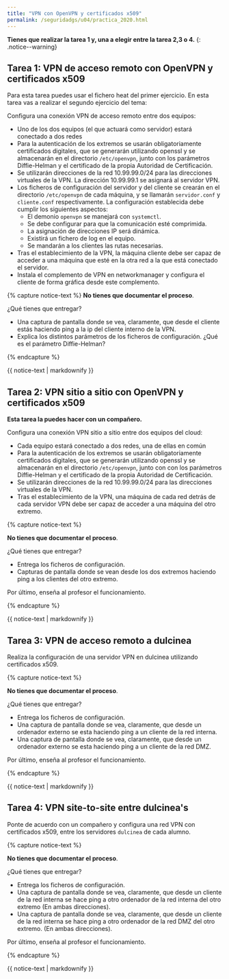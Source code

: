 ```yaml
---
title: "VPN con OpenVPN y certificados x509"
permalink: /seguridadgs/u04/practica_2020.html
---
```



**Tienes que realizar la tarea 1 y, una a elegir entre la tarea 2,3 o 4.**
{: .notice--warning} 


## Tarea 1: VPN de acceso remoto con OpenVPN y certificados x509 

Para esta tarea puedes usar el fichero heat del primer ejercicio. En esta tarea vas a realizar el segundo ejercicio del tema:

Configura una conexión VPN de acceso remoto entre dos equipos: 

* Uno de los dos equipos (el que actuará como servidor) estará conectado a dos redes 
* Para la autenticación de los extremos se usarán obligatoriamente certificados digitales, que se generarán utilizando openssl y se almacenarán en el directorio `/etc/openvpn`, junto con  los parámetros Diffie-Helman y el certificado de la propia Autoridad de Certificación. 
* Se utilizarán direcciones de la red 10.99.99.0/24 para las direcciones virtuales de la VPN. La dirección 10.99.99.1 se asignará al servidor VPN. 
* Los ficheros de configuración del servidor y del cliente se crearán en el directorio `/etc/openvpn` de cada máquina, y se llamarán `servidor.conf` y `cliente.conf` respectivamente. La configuración establecida debe cumplir los siguientes aspectos:
    * El demonio `openvpn` se manejará con `systemctl`.
    * Se debe configurar para que la comunicación esté comprimida. 
    * La asignación de direcciones IP será dinámica.
    * Existirá un fichero de log en el equipo.
    * Se mandarán a los clientes las rutas necesarias.
* Tras el establecimiento de la VPN, la máquina cliente debe ser capaz de acceder a una máquina que esté en la otra red a la que está conectado el servidor. 
* Instala el complemento de VPN en networkmanager y configura el cliente de forma gráfica desde este complemento.

{% capture notice-text %}
**No tienes que documentar el proceso**. 

¿Qué tienes que entregar?

* Una captura de pantalla donde se vea, claramente, que desde el cliente estás haciendo ping a la ip del cliente interno de la VPN.
* Explica los distintos parámetros de los ficheros de configuración. ¿Qué es el parámetro Diffie-Helman?

{% endcapture %}<div class="notice--info">{{ notice-text | markdownify }}</div>

## Tarea 2: VPN sitio a sitio con OpenVPN y certificados x509 

**Esta tarea la puedes hacer con un compañero.**

Configura una conexión VPN sitio a sitio entre dos equipos del cloud: 

* Cada equipo estará conectado a dos redes, una de ellas en común 
* Para la autenticación de los extremos se usarán obligatoriamente certificados digitales, que se generarán utilizando openssl y se almacenarán en el directorio `/etc/openvpn`, junto con con los parámetros Diffie-Helman y el certificado de la propia Autoridad de Certificación. 
* Se utilizarán direcciones de la red 10.99.99.0/24 para las direcciones virtuales de la VPN. 
* Tras el establecimiento de la VPN, una máquina de cada red detrás de cada servidor VPN debe ser capaz de acceder a una máquina del otro extremo. 

{% capture notice-text %}

**No tienes que documentar el proceso**. 

¿Qué tienes que entregar?

* Entrega los ficheros de configuración.
* Capturas de pantalla donde se vean desde los dos extremos haciendo ping a los clientes del otro extremo.

Por último, enseña al profesor el funcionamiento.

{% endcapture %}<div class="notice--info">{{ notice-text | markdownify }}</div>

## Tarea 3: VPN de acceso remoto a dulcinea

Realiza la configuración de una servidor VPN en dulcinea utilizando certificados x509. 

{% capture notice-text %}

**No tienes que documentar el proceso**. 

¿Qué tienes que entregar?

* Entrega los ficheros de configuración.
* Una captura de pantalla donde se vea, claramente, que desde un ordenador externo se esta haciendo ping a un cliente de la red interna.
* Una captura de pantalla donde se vea, claramente, que desde un ordenador externo se esta haciendo ping a un cliente de la red DMZ.

Por último, enseña al profesor el funcionamiento.

{% endcapture %}<div class="notice--info">{{ notice-text | markdownify }}</div>

## Tarea 4: VPN site-to-site entre dulcinea's

Ponte de acuerdo con un compañero y configura una red VPN con certificados x509, entre los servidores `dulcinea` de cada alumno.

{% capture notice-text %}

**No tienes que documentar el proceso**. 

¿Qué tienes que entregar?

* Entrega los ficheros de configuración.
* Una captura de pantalla donde se vea, claramente, que desde un cliente de la red interna se hace ping a otro ordenador de la red interna del otro extremo (En ambas direcciones).
* Una captura de pantalla donde se vea, claramente, que desde un cliente de la red interna se hace ping a otro ordenador de la red DMZ del otro extremo. (En ambas direcciones).

Por último, enseña al profesor el funcionamiento.

{% endcapture %}<div class="notice--info">{{ notice-text | markdownify }}</div>

